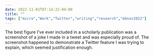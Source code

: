 ---date: 2022-11-01T07:14:22-04:00title: ""tags: ["micro","Work","Twitter","writing","research","mbnov2022"]---The best figure I've ever included in a scholarly publication was a screenshot of a joke I made in a tweet and was especially proud of. The screenshot happened to demonstrate a Twitter feature I was trying to explain, which seemed justification enough.
